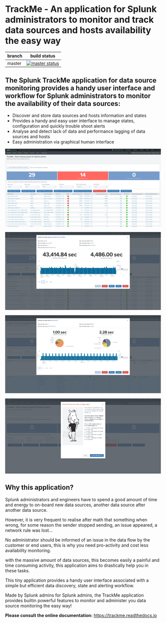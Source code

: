 # TrackMe - An application for Splunk administrators to monitor and track data sources and hosts availability the easy way

| branch | build status |
| ---    | ---          |
| master | [![master status](https://circleci.com/gh/guilhemmarchand/trackme/tree/master.svg?style=svg)](https://circleci.com/gh/guilhemmarchand/trackme/tree/master)

## The Splunk TrackMe application for data source monitoring provides a handy user interface and workflow for Splunk administrators to monitor the availability of their data sources:

- Discover and store data sources and hosts information and states
- Provides a handy and easy user interface to manage states, configuration and quickly trouble shoot alerts
- Analyse and detect lack of data and performance lagging of data sources and hosts
- Easy administration via graphical human interface

![screenshot](./docs/img/screenshot.png)

![screenshot1](./docs/img/screenshot1.png)

![screenshot2](./docs/img/screenshot2.png)

![incomplete_installation.png](./docs/img/incomplete_installation.png)

## Why this application?

Splunk administrators and engineers have to spend a good amount of time and energy to on-board new data sources, another data source after another data source.

However, it is very frequent to realise after math that something when wrong, for some reason the sender stopped sending, an issue appeared, a network rule was lost...

No administrator should be informed of an issue in the data flow by the customer or end users, this is why you need pro-activity and cost less availability monitoring.

with the massive amount of data sources, this becomes easily a painful and time consuming activity, this application aims to drastically help you in these tasks.

This tiny application provides a handy user interface associated with a simple but efficient data discovery, state and alerting workflow.

Made by Splunk admins for Splunk admins, the TrackMe application provides builtin powerful features to monitor and administer you data source monitoring the easy way!

**Please consult the online documentation:** https://trackme.readthedocs.io
